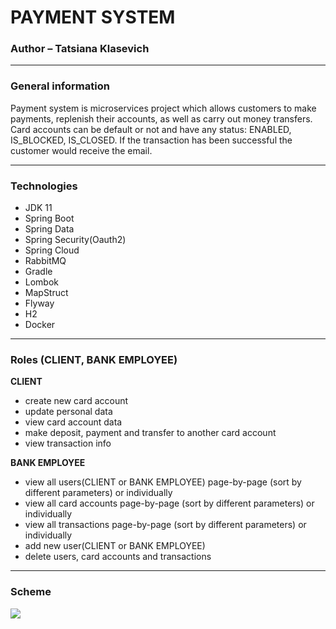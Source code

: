 PAYMENT SYSTEM
=====================

### Author – Tatsiana Klasevich

***

### General information

Payment system is microservices project which allows customers to make payments, replenish their accounts, as well as
carry out money transfers. Card accounts can be default or not and have any status:  ENABLED, IS_BLOCKED, IS_CLOSED. If
the transaction has been successful the customer would receive the email.
***

### Technologies

- JDK 11
- Spring Boot
- Spring Data
- Spring Security(Oauth2)
- Spring Cloud
- RabbitMQ
- Gradle
- Lombok
- MapStruct
- Flyway
- H2
- Docker

***

### Roles (CLIENT, BANK EMPLOYEE)

**CLIENT**

* create new card account
* update personal data
* view card account data
* make deposit, payment and transfer to another card account
* view transaction info

**BANK EMPLOYEE**

* view all users(CLIENT or BANK EMPLOYEE) page-by-page (sort by different parameters) or individually
* view all card accounts page-by-page (sort by different parameters) or individually
* view all transactions page-by-page (sort by different parameters) or individually
* add new user(CLIENT or BANK EMPLOYEE)
* delete users, card accounts and transactions

***

### Scheme

<img src="D:\программирование\ITRex Course\project_plan.png"/> 